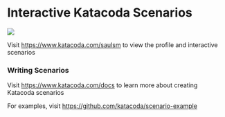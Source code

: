 # Interactive Katacoda Scenarios

[![](http://shields.katacoda.com/katacoda/saulsm/count.svg)](https://www.katacoda.com/saulsm "Get your profile on Katacoda.com")

Visit https://www.katacoda.com/saulsm to view the profile and interactive scenarios

### Writing Scenarios
Visit https://www.katacoda.com/docs to learn more about creating Katacoda scenarios

For examples, visit https://github.com/katacoda/scenario-example
